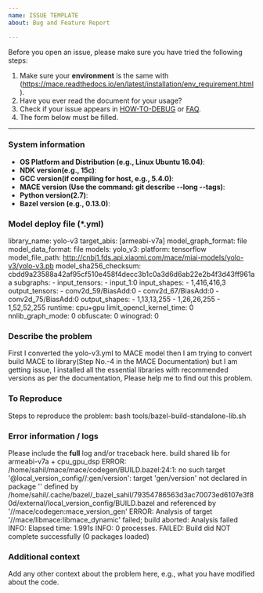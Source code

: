 ```yaml
---
name: ISSUE TEMPLATE
about: Bug and Feature Report

---
```


Before you open an issue, please make sure you have tried the following steps:

1. Make sure your **environment** is the same with (https://mace.readthedocs.io/en/latest/installation/env_requirement.html).
2. Have you ever read the document for your usage?
3. Check if your issue appears in [HOW-TO-DEBUG](https://mace.readthedocs.io/en/latest/development/how_to_debug.html) or [FAQ](https://mace.readthedocs.io/en/latest/faq.html).
4. The form below must be filled.

------------------------

### System information
- **OS Platform and Distribution (e.g., Linux Ubuntu 16.04)**:
- **NDK version(e.g., 15c)**:
- **GCC version(if compiling for host, e.g., 5.4.0)**:
- **MACE version (Use the command: git describe --long --tags)**:
- **Python version(2.7)**: 
- **Bazel version (e.g., 0.13.0)**:

### Model deploy file (*.yml)
library_name: yolo-v3
target_abis: [armeabi-v7a]
model_graph_format: file
model_data_format: file
models:
  yolo_v3:
    platform: tensorflow
    model_file_path: http://cnbj1.fds.api.xiaomi.com/mace/miai-models/yolo-v3/yolo-v3.pb
    model_sha256_checksum: cbdd9a23588a42af95cf510e458f4decc3b1c0a3d6d6ab22e2b4f3d43ff961aa
    subgraphs:
      - input_tensors:
          - input_1:0
        input_shapes:
          - 1,416,416,3
        output_tensors:
          - conv2d_59/BiasAdd:0
          - conv2d_67/BiasAdd:0
          - conv2d_75/BiasAdd:0
        output_shapes:
          - 1,13,13,255
          - 1,26,26,255
          - 1,52,52,255
    runtime: cpu+gpu
    limit_opencl_kernel_time: 0
    nnlib_graph_mode: 0
    obfuscate: 0
    winograd: 0

### Describe the problem
First I converted the yolo-v3.yml to MACE model then I am trying to convert build MACE to library(Step No.-4 in the MACE Documentation) but I am getting issue, I installed all the essential libraries with recommended versions as per the documentation, Please help me to find out this problem.

### To Reproduce
Steps to reproduce the problem:
bash tools/bazel-build-standalone-lib.sh

### Error information / logs
Please include the **full** log and/or traceback here.
build shared lib for armeabi-v7a + cpu_gpu_dsp
ERROR: /home/sahil/mace/mace/codegen/BUILD.bazel:24:1: no such target '@local_version_config//:gen/version': target 'gen/version' not declared in package '' defined by /home/sahil/.cache/bazel/_bazel_sahil/79354786563d3ac70073ed6107e3f80d/external/local_version_config/BUILD.bazel and referenced by '//mace/codegen:mace_version_gen'
ERROR: Analysis of target '//mace/libmace:libmace_dynamic' failed; build aborted: Analysis failed
INFO: Elapsed time: 1.991s
INFO: 0 processes.
FAILED: Build did NOT complete successfully (0 packages loaded)


### Additional context
Add any other context about the problem here, e.g., what you have modified about the code.
